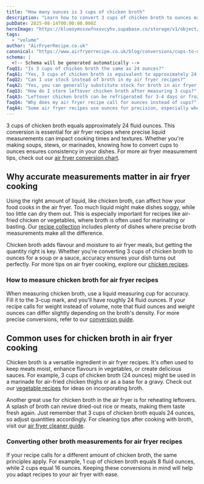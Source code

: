 ```yaml
---
title: "How many ounces is 3 cups of chicken broth"
description: "Learn how to convert 3 cups of chicken broth to ounces easily. Perfect for air fryer recipes and precise cooking measurements."
pubDate: 2025-08-14T00:00:00.000Z
heroImage: "https://klueoymssxwfnxsvcyhv.supabase.co/storage/v1/object/public/Shmucket/how-many-ounces-is-3-cups-of-chicken-broth.webp"
tags:
  - "volume"
author: "AirFryerRecipe.co.uk"
canonical: "https://www.airfryerrecipe.co.uk/blog/conversions/cups-to-ounces/how-many-ounces-is-3-cups-of-chicken-broth"
schema: |
  <!-- Schema will be generated automatically -->
faqQ1: "Is 3 cups of chicken broth the same as 24 ounces?"
faqA1: "Yes, 3 cups of chicken broth is equivalent to approximately 24 fluid ounces. This conversion is standard for liquid measurements in cooking. However, if your recipe specifies weight ounces, the measurement might vary slightly due to density differences."
faqQ2: "Can I use stock instead of broth in my air fryer recipes?"
faqA2: "Yes, you can generally substitute stock for broth in air fryer recipes. Both add flavour and moisture, though broth tends to be lighter while stock is richer. Just ensure you maintain the same measurement—3 cups of stock would also be about 24 fluid ounces."
faqQ3: "How do I store leftover chicken broth after measuring 3 cups?"
faqA3: "Leftover chicken broth can be refrigerated for 3-4 days or frozen for longer storage. Pour it into an airtight container, leaving some space for expansion if freezing. Label with the date and quantity (e.g., \"12 oz remaining from 24 oz batch\") for easy use later."
faqQ4: "Why does my air fryer recipe call for ounces instead of cups?"
faqA4: "Some air fryer recipes use ounces for precision, especially when scaling recipes up or down. Since air fryers cook food quickly, exact measurements can affect results. Converting 3 cups of chicken broth to 24 ounces ensures consistency in your cooking."
---
```

<p>3 cups of chicken broth equals approximately 24 fluid ounces. This conversion is essential for air fryer recipes where precise liquid measurements can impact cooking times and textures. Whether you're making soups, stews, or marinades, knowing how to convert cups to ounces ensures consistency in your dishes. For more air fryer measurement tips, check out our <a href=https://www.airfryerrecipe.co.uk/air-fryer-conversion-chart>air fryer conversion chart</a>.</p>  

<h2>Why accurate measurements matter in air fryer cooking</h2>  
<p>Using the right amount of liquid, like chicken broth, can affect how your food cooks in the air fryer. Too much liquid might make dishes soggy, while too little can dry them out. This is especially important for recipes like air-fried chicken or vegetables, where broth is often used for marinating or basting. Our <a href=https://www.airfryerrecipe.co.uk/recipes>recipe collection</a> includes plenty of dishes where precise broth measurements make all the difference.</p>  

<p>Chicken broth adds flavour and moisture to air fryer meals, but getting the quantity right is key. Whether you're converting 3 cups of chicken broth to ounces for a soup or a sauce, accuracy ensures your dish turns out perfectly. For more tips on air fryer cooking, explore our <a href=https://www.airfryerrecipe.co.uk/recipe-category/chicken>chicken recipes</a>.</p>  

<h3>How to measure chicken broth for air fryer recipes</h3>  
<p>When measuring chicken broth, use a liquid measuring cup for accuracy. Fill it to the 3-cup mark, and you'll have roughly 24 fluid ounces. If your recipe calls for weight instead of volume, note that fluid ounces and weight ounces can differ slightly depending on the broth's density. For more precise conversions, refer to our <a href=https://www.airfryerrecipe.co.uk/air-fryer-conversion-chart>conversion guide</a>.</p>  

<h2>Common uses for chicken broth in air fryer cooking</h2>  
<p>Chicken broth is a versatile ingredient in air fryer recipes. It's often used to keep meats moist, enhance flavours in vegetables, or create delicious sauces. For example, 3 cups of chicken broth (24 ounces) might be used in a marinade for air-fried chicken thighs or as a base for a gravy. Check out our <a href=https://www.airfryerrecipe.co.uk/recipe-category/vegetables>vegetable recipes</a> for ideas on incorporating broth.</p>  

<p>Another great use for chicken broth in the air fryer is for reheating leftovers. A splash of broth can revive dried-out rice or meats, making them taste fresh again. Just remember that 3 cups of chicken broth equals 24 ounces, so adjust quantities accordingly. For cleaning tips after cooking with broth, visit our <a href=https://www.airfryerrecipe.co.uk/air-fryer-cleaner>air fryer cleaner guide</a>.</p>  

<h3>Converting other broth measurements for air fryer recipes</h3>  
<p>If your recipe calls for a different amount of chicken broth, the same principles apply. For example, 1 cup of chicken broth equals 8 fluid ounces, while 2 cups equal 16 ounces. Keeping these conversions in mind will help you adapt recipes to your air fryer with ease.</p>
